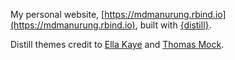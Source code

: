 My personal website, [https://mdmanurung.rbind.io](https://mdmanurung.rbind.io), built with [{distill}](https://rstudio.github.io/distill/).

Distill themes credit to [Ella Kaye](https://ellakaye.rbind.io) and [Thomas Mock](https://themockup.blog/).
